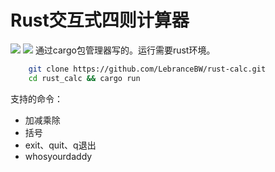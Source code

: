 # Rust交互式四则计算器
![](https://img.shields.io/badge/LICENSE-MIT-brightgreen)
![](https://rust-reportcard.xuri.me/badge/github.com/LebranceBW/rust-calc)
通过cargo包管理器写的。运行需要rust环境。
```bash
    git clone https://github.com/LebranceBW/rust-calc.git
    cd rust_calc && cargo run 
```
支持的命令：
* 加减乘除
* 括号
* exit、quit、q退出
* whosyourdaddy
